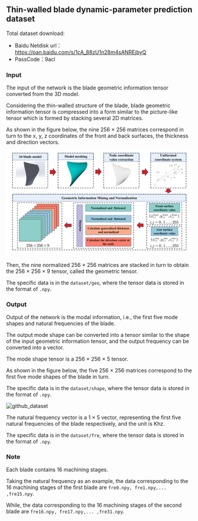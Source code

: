 ## Thin-walled blade dynamic-parameter prediction dataset

Total dataset download:
- Baidu Netdisk url：https://pan.baidu.com/s/1cA_88zU1n28m4sANREjbyQ 
- PassCode：9acl 

### Input

The input of the network is the blade geometric information tensor converted from the 3D model.   

Considering the thin-walled structure of the blade, blade geometric information tensor is compressed into a form similar to the picture-like tensor which is formed by stacking several 2D matrices.  

As shown in the figure below, the nine 256 × 256 matrices correspond in turn to  the x, y, z coordinates of the front and back surfaces, the thickness and direction vectors.

![data_preprocess](pic/data_preprocess.png)

Then, the nine normalized 256 × 256 matrices are stacked in turn to obtain the 256 × 256 × 9 tensor, called the geometric tensor. 

The specific data is in the `dataset/geo`, where the tensor data is stored in the format of `.npy`.

### Output

Output of the network is the modal information, i.e., the first five mode shapes and natural frequencies of the blade. 

The output mode shape can be converted into a tensor similar to the shape of the input geometric information tensor, and the output frequency can be converted into a vector. 

The mode shape tensor is a 256 × 256 × 5 tensor. 

As shown in the figure below, the five 256 × 256 matrices correspond to the first five mode shapes of the blade in turn.

The specific data is in the `dataset/shape`, where the tensor data is stored in the format of `.npy`.

![github_dataset](pic/github_dataset.png)

The natural frequency vector is a 1 × 5 vector, representing the first five natural frequencies of the blade respectively, and the unit is Khz.

The specific data is in the `dataset/fre`, where the tensor data is stored in the format of `.npy`.



### Note

Each blade contains 16 machining stages.

Taking the natural frequency as an example, the data corresponding to the 16 machining stages of the first blade are `fre0.npy, fre1.npy,... ,fre15.npy`.

While, the data corresponding to the 16 machining stages of the second blade are `fre16.npy, fre17.npy,... ,fre31.npy`.

